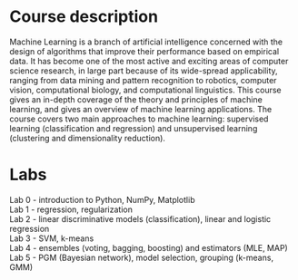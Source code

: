 # Course description
Machine Learning is a branch of artificial intelligence concerned with the design of algorithms that improve their performance based on empirical data. It has become one of the most active and exciting areas of computer science research, in large part because of its wide-spread applicability, ranging from data mining and pattern recognition to robotics, computer vision, computational biology, and computational linguistics. This course gives an in-depth coverage of the theory and principles of machine learning, and gives an overview of machine learning applications. The course covers two main approaches to machine learning: supervised learning (classification and regression) and unsupervised learning (clustering and dimensionality reduction).

# Labs
Lab 0 - introduction to Python, NumPy, Matplotlib  
Lab 1 - regression, regularization  
Lab 2 - linear discriminative models (classification), linear and logistic regression  
Lab 3 - SVM, k-means  
Lab 4 - ensembles (voting, bagging, boosting) and estimators (MLE, MAP)  
Lab 5 - PGM (Bayesian network), model selection, grouping (k-means, GMM)